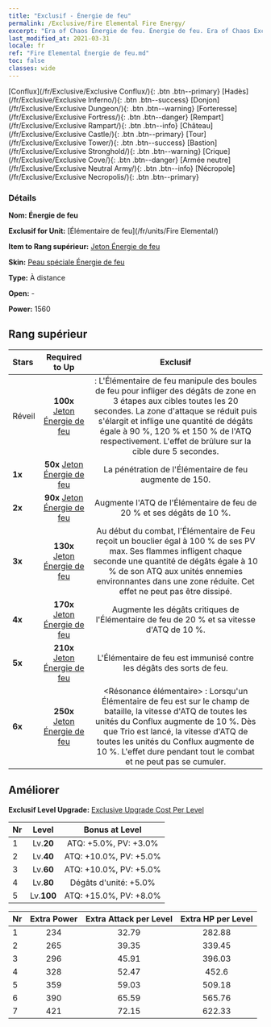```yaml
---
title: "Exclusif - Énergie de feu"
permalink: /Exclusive/Fire Elemental Fire Energy/
excerpt: "Era of Chaos Énergie de feu. Énergie de feu. Era of Chaos Exclusif Énergie de feu. Élémentaire de feu Exclusif."
last_modified_at: 2021-03-31
locale: fr
ref: "Fire Elemental Énergie de feu.md"
toc: false
classes: wide
---
```

 [Conflux](/fr/Exclusive/Exclusive Conflux/){: .btn .btn--primary} [Hadès](/fr/Exclusive/Exclusive Inferno/){: .btn .btn--success} [Donjon](/fr/Exclusive/Exclusive Dungeon/){: .btn .btn--warning} [Forteresse](/fr/Exclusive/Exclusive Fortress/){: .btn .btn--danger} [Rempart](/fr/Exclusive/Exclusive Rampart/){: .btn .btn--info} [Château](/fr/Exclusive/Exclusive Castle/){: .btn .btn--primary} [Tour](/fr/Exclusive/Exclusive Tower/){: .btn .btn--success} [Bastion](/fr/Exclusive/Exclusive Stronghold/){: .btn .btn--warning} [Crique](/fr/Exclusive/Exclusive Cove/){: .btn .btn--danger} [Armée neutre](/fr/Exclusive/Exclusive Neutral Army/){: .btn .btn--info} [Nécropole](/fr/Exclusive/Exclusive Necropolis/){: .btn .btn--primary} 

### Détails
 **Nom: Énergie de feu** 

 **Exclusif for Unit:** [Élémentaire de feu](/fr/units/Fire Elemental/) 

 **Item to Rang supérieur:** [Jeton Énergie de feu](/fr/Items/con_998/)

 **Skin:** [Peau spéciale Énergie de feu](/fr/Items/con_666/)

 **Type:** À distance

 **Open:** -

 **Power:** 1560

## Rang supérieur

  |     Stars    |  Required to Up | Exclusif |
  |:-------------|:---------------:|:---------------:|
  |  Réveil  | **100x** [Jeton Énergie de feu](/fr/Items/con_998/) | <Trio de feu> : L'Élémentaire de feu manipule des boules de feu pour infliger des dégâts de zone en 3 étapes aux cibles toutes les 20 secondes. La zone d'attaque se réduit puis s'élargit et inflige une quantité de dégâts égale à 90 %, 120 % et 150 % de l'ATQ respectivement. L'effet de brûlure sur la cible dure 5 secondes. |
  | **1x** <i class="fas fa-star"/> | **50x** [Jeton Énergie de feu](/fr/Items/con_998/) | La pénétration de l'Élémentaire de feu augmente de 150. |
  | **2x** <i class="fas fa-star"/> | **90x** [Jeton Énergie de feu](/fr/Items/con_998/) | Augmente l'ATQ de l'Élémentaire de feu de 20 % et ses dégâts de 10 %. |
  | **3x** <i class="fas fa-star"/> | **130x** [Jeton Énergie de feu](/fr/Items/con_998/) | Au début du combat, l'Élémentaire de Feu reçoit un bouclier égal à 100 % de ses PV max. Ses flammes infligent chaque seconde une quantité de dégâts égale à 10 % de son ATQ aux unités ennemies environnantes dans une zone réduite. Cet effet ne peut pas être dissipé. |
  | **4x** <i class="fas fa-star"/> | **170x** [Jeton Énergie de feu](/fr/Items/con_998/) | Augmente les dégâts critiques de l'Élémentaire de feu de 20 % et sa vitesse d'ATQ de 10 %. |
  | **5x** <i class="fas fa-star"/> | **210x** [Jeton Énergie de feu](/fr/Items/con_998/) | L'Élémentaire de feu est immunisé contre les dégâts des sorts de feu. |
  | **6x** <i class="fas fa-star"/> | **250x** [Jeton Énergie de feu](/fr/Items/con_998/) | <Résonance élémentaire> : Lorsqu'un Élémentaire de feu est sur le champ de bataille, la vitesse d'ATQ de toutes les unités du Conflux augmente de 10 %. Dès que Trio est lancé, la vitesse d'ATQ de toutes les unités du Conflux augmente de 10 %. L'effet dure pendant tout le combat et ne peut pas se cumuler. |


## Améliorer
 **Exclusif Level Upgrade:** [Exclusive Upgrade Cost Per Level](/Exclusive/ExclusiveUpgradeCostPerLevel/)

  |  Nr  |   Level  | Bonus at Level |
  |:-----|:--------:|:--------------:|
  | 1 | Lv.**20** | ATQ: +5.0%, PV: +3.0% |
  | 2 | Lv.**40** | ATQ: +10.0%, PV: +5.0% |
  | 3 | Lv.**60** | ATQ: +10.0%, PV: +5.0% |
  | 4 | Lv.**80** | Dégâts d'unité: +5.0% |
  | 5 | Lv.**100** | ATQ: +15.0%, PV: +8.0% |


  |  Nr  |  Extra Power | Extra Attack per Level | Extra HP per Level |
  |:-----|:--------:|:--------:|:--------:|
  | 1 | 234 | 32.79 | 282.88 |
  | 2 | 265 | 39.35 | 339.45 |
  | 3 | 296 | 45.91 | 396.03 |
  | 4 | 328 | 52.47 | 452.6 |
  | 5 | 359 | 59.03 | 509.18 |
  | 6 | 390 | 65.59 | 565.76 |
  | 7 | 421 | 72.15 | 622.33 |


